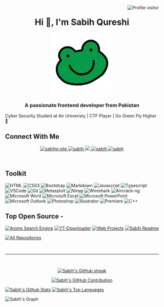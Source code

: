 <a href="https://komarev.com/ghpvc/?username=Ki11switch12">
  <img align="right" src="https://komarev.com/ghpvc/?username=Ki11switch12&label=Visitors&color=0e75b6&style=flat" alt="Profile visitor" />
</a>

<h1 align="center">Hi 👋, I'm Sabih Qureshi</h1>
<p align="center">
  <img src="assets/avatar.png" alt="Avatar" width="200" />
</p>

<h3 align="center">A passionate frontend developer from Pakistan</h3>
<p>Cyber Security Student at Air Univeristy | CTF Player | Go Green Fly Higher 🥦 </p>

## Connect With Me

<!--
<p align="left">
<a href="https://linkedin.com/in/sabih qureshi" target="blank"><img align="center" src="https://raw.githubusercontent.com/rahuldkjain/github-profile-readme-generator/master/src/images/icons/Social/linked-in-alt.svg" alt="sabih qureshi" height="30" width="40" /></a>
<a href="https://instagram.com/sabihqureshi.jpg" target="blank"><img align="center" src="https://raw.githubusercontent.com/rahuldkjain/github-profile-readme-generator/master/src/images/icons/Social/instagram.svg" alt="sabihqureshi.jpg" height="30" width="40" /></a>
</p>
--!>
<!--
<h3 align="center">
        <samp>&gt; Hey There!, I am
                Sabih Qureshi
        </samp>
</h3>

<p align="center">
  <samp>


  </samp>
</p> -->

<p align="center">
 <a href="https://sabihq.site" target="blank">
  <img src="https://img.shields.io/badge/Website-DC143C?style=for-the-badge&logo=medium&logoColor=white" alt="sabihq.site" />
 </a>
 <a href="https://www.linkedin.com/in/sabih-qureshi-954b2b26b/" target="_blank">
  <img src="https://img.shields.io/badge/LinkedIn-0077B5?style=for-the-badge&logo=linkedin&logoColor=white" alt="sabih"/>
 </a>
 <!-- <a href="https://dev.to/sabih" target="_blank">
  <img src="https://img.shields.io/badge/dev.to-0A0A0A?style=for-the-badge&logo=dev.to&logoColor=white" alt="sabih" />
 </a> -->
 <a href="https://twitter.com/sabihqureshi" target="_blank">
  <img src="https://img.shields.io/badge/Twitter-1DA1F2?style=for-the-badge&logo=twitter&logoColor=white" />
 </a>
 <a href="https://www.instagram.com/sabihqureshi.jpg" target="_blank">
  <img src="https://img.shields.io/badge/Instagram-fe4164?style=for-the-badge&logo=instagram&logoColor=white" alt="sabih" />
 </a> 
 <a href="https://www.facebook.com/sabih.qureshi.12" target="_blank">
  <img src="https://img.shields.io/badge/Facebook-20BEFF?&style=for-the-badge&logo=facebook&logoColor=white" alt="sabih"  />
  </a> 
</p>
<br />

<!-- About Section -->

<!-- # About me

<p>
 <img align="right" width="350" src="/assets/programmer.gif" alt="Coding gif" />



</p>

<br/>
<br/>
<br/> -->

## Toolkit

<!--
![React](https://img.shields.io/badge/-React-61DBFB?style=for-the-badge&labelColor=black&logo=react&logoColor=61DBFB)
![React Native](https://img.shields.io/badge/React_Native-20232A?style=for-the-badge&logo=react&logoColor=61DAFB)
![Next.js](https://img.shields.io/badge/next.js-000000?style=for-the-badge&logo=nextdotjs&logoColor=white)
![Nodejs](https://img.shields.io/badge/Nodejs-3C873A?style=for-the-badge&labelColor=black&logo=node.js&logoColor=3C873A)
![Express.js](https://img.shields.io/badge/Express.js-000000?style=for-the-badge&logo=express&logoColor=white)
![MongoDB](https://img.shields.io/badge/MongoDB-4EA94B?style=for-the-badge&logo=mongodb&logoColor=white)
-->

![HTML](https://img.shields.io/badge/HTML5-E34F26?style=for-the-badge&logo=html5&logoColor=white)
![CSS3](https://img.shields.io/badge/CSS3-1572B6?style=for-the-badge&logo=css3&logoColor=white)
![Bootstrap](https://img.shields.io/badge/Bootstrap-563D7C?style=for-the-badge&logo=bootstrap&logoColor=white)
![Markdown](https://img.shields.io/badge/Markdown-000000?style=for-the-badge&logo=markdown&logoColor=white)
![Javascript](https://img.shields.io/badge/Javascript-F0DB4F?style=for-the-badge&labelColor=black&logo=javascript&logoColor=F0DB4F)
![Typescript](https://img.shields.io/badge/Typescript-007acc?style=for-the-badge&labelColor=black&logo=typescript&logoColor=007acc)
![VSCode](https://img.shields.io/badge/Visual_Studio-0078d7?style=for-the-badge&logo=visual%20studio&logoColor=white)
![Git](https://img.shields.io/badge/Git-F05032?style=for-the-badge&logo=git&logoColor=white)
![Metasploit](https://img.shields.io/badge/Metasploit-3776AB?style=for-the-badge&labelColor=black&logo=metasploit&logoColor=3776AB)
![Nmap](https://img.shields.io/badge/Nmap-4E94E6?style=for-the-badge&labelColor=black&logo=nmap&logoColor=4E94E6)
![Wireshark](https://img.shields.io/badge/Wireshark-1679A7?style=for-the-badge&labelColor=black&logo=wireshark&logoColor=1679A7)
![Aircrack-ng](https://img.shields.io/badge/Aircrack_ng-5F5F5F?style=for-the-badge&labelColor=black&logo=aircrack-ng&logoColor=5F5F5F)
![Microsoft Word](https://img.shields.io/badge/Microsoft_Word-2B579A?style=for-the-badge&labelColor=black&logo=microsoft%20word&logoColor=2B579A)
![Microsoft Excel](https://img.shields.io/badge/Microsoft_Excel-217346?style=for-the-badge&labelColor=black&logo=microsoft%20excel&logoColor=217346)
![Microsoft PowerPoint](https://img.shields.io/badge/Microsoft_PowerPoint-B7472A?style=for-the-badge&labelColor=black&logo=microsoft%20powerpoint&logoColor=B7472A)
![Microsoft Outlook](https://img.shields.io/badge/Microsoft_Outlook-0078D4?style=for-the-badge&labelColor=black&logo=microsoft%20outlook&logoColor=0078D4)
![Photoshop](https://img.shields.io/badge/Photoshop-31A8FF?style=for-the-badge&labelColor=black&logo=adobe%20photoshop&logoColor=31A8FF)
![Illustrator](https://img.shields.io/badge/Illustrator-FF9A00?style=for-the-badge&labelColor=black&logo=adobe%20illustrator&logoColor=FF9A00)
![Premiere](https://img.shields.io/badge/Premiere-9999FF?style=for-the-badge&labelColor=black&logo=adobe%20premiere%20pro&logoColor=9999FF)
![C++](https://img.shields.io/badge/C++-00599C?style=for-the-badge&labelColor=black&logo=c%2B%2B&logoColor=00599C)
<br/>

## Top Open Source -

[![Anime Search Engine](https://github-readme-stats.vercel.app/api/pin/?username=HEXMAN-12&repo=anime-search-engine&border_color=7F3FBF&bg_color=0D1117&title_color=C9D1D9&text_color=8B949E&icon_color=7F3FBF)](https://github.com/HEXMAN-12/anime-search-engine)
[![YT-Downloader](https://github-readme-stats.vercel.app/api/pin/?username=HEXMAN-12&repo=YT-downloader&border_color=7F3FBF&bg_color=0D1117&title_color=C9D1D9&text_color=8B949E&icon_color=7F3FBF)](https://github.com/HEXMAN-12/YT-downloader)
[![Web Projects](https://github-readme-stats.vercel.app/api/pin/?username=HEXMAN-12&repo=ISA-Simulator&border_color=7F3FBF&bg_color=0D1117&title_color=C9D1D9&text_color=8B949E&icon_color=7F3FBF)](https://github.com/HEXMAN-12/web-projects)
[![Sabih Readme](https://github-readme-stats.vercel.app/api/pin/?username=HEXMAN-12&repo=Ki11switch12&border_color=7F3FBF&bg_color=0D1117&title_color=C9D1D9&text_color=8B949E&icon_color=7F3FBF)](https://github.com/HEXMAN-12/Ki11switch12)

<p align="left">
  <a href="https://github.com/HEXMAN-12?tab=repositories" target="_blank"><img alt="All Repositories" title="All Repositories" src="https://img.shields.io/badge/-All%20Repos-2962FF?style=for-the-badge&logo=koding&logoColor=white"/></a>
</p>

<br/>
<hr/>
<br/>

<p align="center">
  <a href="https://github.com/HEXMAN-12">
    <img src="https://github-readme-streak-stats.herokuapp.com/?user=HEXMAN-12&theme=radical&border=7F3FBF&background=0D1117" alt="Sabih's GitHub streak"/>
  </a>
</p>

<p align="center">
  <a href="https://github.com/HEXMAN-12">
    <img src="https://github-profile-summary-cards.vercel.app/api/cards/profile-details?username=HEXMAN-12&theme=radical" alt="Sabih's GitHub Contribution"/>
  </a>
</p>

<a> 
    <a href="https://github.com/HEXMAN-12"><img alt="Sabih's Github Stats" src="https://denvercoder1-github-readme-stats.vercel.app/api?username=HEXMAN-12&show_icons=true&count_private=true&theme=react&border_color=7F3FBF&bg_color=0D1117&title_color=F85D7F&icon_color=F8D866" height="192px" width="49.5%"/></a>
  <a href="https://github.com/HEXMAN-12"><img alt="Sabih's Top Languages" src="https://denvercoder1-github-readme-stats.vercel.app/api/top-langs/?username=HEXMAN-12&langs_count=8&layout=compact&theme=react&border_color=7F3FBF&bg_color=0D1117&title_color=F85D7F&icon_color=F8D866" height="192px" width="49.5%"/></a>
  <br/>
</a>

![Sabih's Graph](https://github-readme-activity-graph.vercel.app/graph?username=HEXMAN-12&custom_title=Sabih's%20GitHub%20Activity%20Graph&bg_color=0D1117&color=7F3FBF&line=7F3FBF&point=7F3FBF&area_color=FFFFFF&title_color=FFFFFF&area=true)
